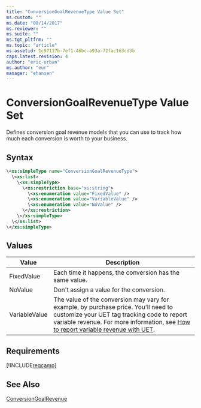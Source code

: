 ```yaml
---
title: "ConversionGoalRevenueType Value Set"
ms.custom: ""
ms.date: "08/14/2017"
ms.reviewer: ""
ms.suite: ""
ms.tgt_pltfrm: ""
ms.topic: "article"
ms.assetid: 1c97117b-7ef1-46bc-a93a-72fac163cd3b
caps.latest.revision: 4
author: "eric-urban"
ms.author: "eur"
manager: "ehansen"
---
```

# ConversionGoalRevenueType Value Set
Defines conversion goal revenue models that you can use to track how much each conversion is worth to your business.   

## Syntax

```xml
\<xs:simpleType name="ConversionGoalRevenueType">
  \<xs:list>
    \<xs:simpleType>
      \<xs:restriction base="xs:string">
        \<xs:enumeration value="FixedValue" />
        \<xs:enumeration value="VariableValue" />
        \<xs:enumeration value="NoValue" />
      \</xs:restriction>
    \</xs:simpleType>
  \</xs:list>
\</xs:simpleType>
```

## Values

|Value|Description|
|---------|---------------|
|FixedValue|Each time it happens, the conversion has the same value.|
|NoValue|Don't assign a value for the conversion.|
|VariableValue|The value of the conversion may vary for example, by purchase price. You'll need to customize your UET tag tracking code to report variable revenue. For more information, see [How to report variable revenue with UET](https://help.bingads.microsoft.com/#apex/3/en/56687/2/en/#ext:none).|

## Requirements
[!INCLUDE[reqcamp](../campaign-api/includes/reqcamp.md)]

## See Also
[ConversionGoalRevenue](../campaign-api/conversiongoalrevenue-data-object.md)

